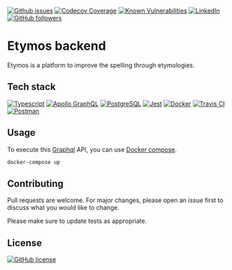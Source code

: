[![Github issues](https://img.shields.io/github/issues/JuanGro/etymos-backend.svg)](https://github.com/JuanGro/etymos-backend/issues)
[![Codecov Coverage](https://img.shields.io/codecov/c/github/JuanGro/etymos-backend/coverage.svg)](https://codecov.io/gh/JuanGro/etymos-backend/)
[![Known Vulnerabilities](https://snyk.io/test/github/JuanGro/etymos-backend/badge.svg)](https://snyk.io/test/github/JuanGro/etymos-backend)
[![LinkedIn](https://img.shields.io/badge/LinkedIn-0077B5?logo=linkedin&logoColor=white)](https://mx.linkedin.com/in/juan-manuel-guerrero-hernandez)
[![GitHub followers](https://img.shields.io/github/followers/JuanGro.svg?style=social&label=Follow)](https://github.com/JuanGro?tab=followers)

# Etymos backend

Etymos is a platform to improve the spelling through etymologies.

## Tech stack

[![Typescript](https://img.shields.io/badge/TypeScript-007ACC?logo=typescript&logoColor=white)](https://www.typescriptlang.org)
[![Apollo GraphQL](https://img.shields.io/badge/-ApolloGraphQL-311C87?logo=apollo-graphql)](https://www.apollographql.com)
[![PostgreSQL](https://img.shields.io/badge/postgres-%23316192.svg?logo=postgresql&logoColor=white)](https://www.postgresql.org)
[![Jest](https://img.shields.io/badge/-jest-%23C21325?logo=jest&logoColor=white)](https://jestjs.io)
[![Docker](https://img.shields.io/badge/docker-%230db7ed.svg?logo=docker&logoColor=white)](https://www.docker.com)
[![Travis CI](https://img.shields.io/badge/travisci-%232B2F33.svg?logo=travis&logoColor=white)](https://www.travis-ci.com)
[![Postman](https://img.shields.io/badge/Postman-FF6C37?logo=postman&logoColor=white)](https://www.postman.com)

## Usage

To execute this [Graphql](https://graphql.org) API, you can use [Docker compose](https://docs.docker.com/compose/).

```bash
docker-compose up
```

## Contributing
Pull requests are welcome. For major changes, please open an issue first to discuss what you would like to change.

Please make sure to update tests as appropriate.

## License
[![GitHub license](https://img.shields.io/github/license/JuanGro/etymos-backend.svg)](https://github.com/JuanGro/etymos-backend/blob/master/LICENSE.md)